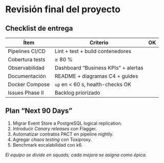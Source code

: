 # Revisión final del proyecto

## Checklist de entrega

| Ítem | Criterio | OK |
|------|----------|----|
| Pipelines CI/CD | Lint + test + build contenedores |  |
| Cobertura tests | ≥ 80 % |  |
| Observabilidad | Dashboard “Business KPIs” + alertas |  |
| Documentación | README + diagramas C4 + guides |  |
| Docker Compose | `up` en < 60 s, health-checks OK |  |
| Issues Phase II | Backlog priorizado |  |

## Plan “Next 90 Days”

1. Migrar Event Store a PostgreSQL logical replication.  
2. Introducir *Canary releases* con Flagger.  
3. Automatizar contratos PACT en pipeline nightly.  
4. Agregar *chaos testing* con Toxiproxy.  
5. Benchmark escalabilidad con k6.

*El equipo se divide en squads; cada mejora se asigna como épica.*
